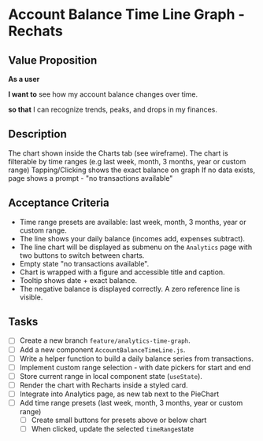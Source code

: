 # Account Balance Time Line Graph -Rechats

## Value Proposition

**As a user**

**I want to** see how my account balance changes over time.

**so that** I can recognize trends, peaks, and drops in my finances.

## Description

The chart shown inside the Charts tab (see wireframe).
The chart is filterable by time ranges (e.g last week, month, 3 months, year or custom range)
Tapping/Clicking shows the exact balance on graph
If no data exists, page shows a prompt - "no transactions available"

## Acceptance Criteria

- Time range presets are available: last week, month, 3 months, year or custom range.
- The line shows your daily balance (incomes add, expenses subtract).
- The line chart will be displayed as submenu on the `Analytics` page with two buttons to switch between charts.
- Empty state "no transactions available".
- Chart is wrapped with a figure and accessible title and caption.
- Tooltip shows date + exact balance.
- The negative balance is displayed correctly. A zero reference line is visible.

## Tasks

- [ ] Create a new branch `feature/analytics-time-graph`.
- [ ] Add a new component `AccountBalanceTimeLine.js`.
- [ ] Write a helper function to build a daily balance series from transactions.
- [ ] Implement custom range selection - with date pickers for start and end
- [ ] Store current range in local component state (`useState`).
- [ ] Render the chart with Recharts inside a styled card.
- [ ] Integrate into Analytics page, as new tab next to the PieChart
- [ ] Add time range presets (last week, month, 3 months, year or custom range)
  - [ ] Create small buttons for presets above or below chart
  - [ ] When clicked, update the selected `timeRange`state
